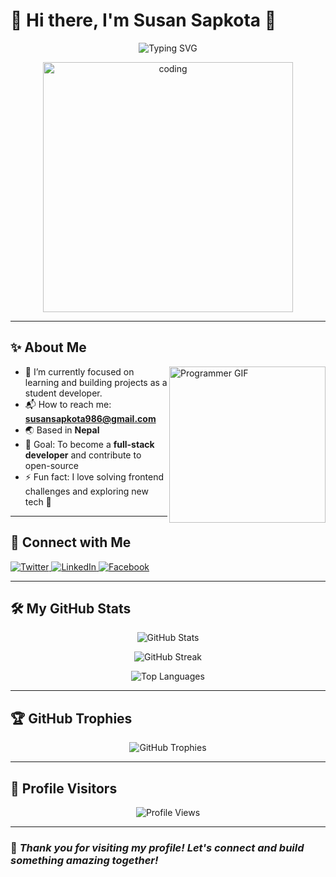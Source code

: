 # 🌸 Hi there, I'm **Susan Sapkota** 👋

<p align="center">
  <img src="https://readme-typing-svg.demolab.com?font=Fira+Code&pause=1000&color=F7971E&width=435&lines=Frontend+Developer;MERN+Stack+Learner;Love+to+Build+Cool+Projects!" alt="Typing SVG" />
</p>

<p align="center">
  <img src="https://github.com/susan-sapkota-98/susan-sapkota-98/blob/main/assets/coding.gif?raw=true" width="400" alt="coding" />
</p>

---

## ✨ About Me
<img align="right" src="https://media.giphy.com/media/qgQUggAC3Pfv687qPC/giphy.gif" width="250" alt="Programmer GIF" />

- 🌱 I’m currently focused on learning and building projects as a student developer.
- 📬 How to reach me: **susansapkota986@gmail.com**
- 🌏 Based in **Nepal**
- 🎯 Goal: To become a **full-stack developer** and contribute to open-source
- ⚡ Fun fact: I love solving frontend challenges and exploring new tech 🚀

---

## 🚀 Connect with Me
<p align="left">
  <a href="https://twitter.com/susansapkota986" target="_blank">
    <img src="https://img.shields.io/badge/Twitter-1DA1F2?style=for-the-badge&logo=twitter&logoColor=white" alt="Twitter"/>
  </a>
  <a href="https://www.linkedin.com/in/susan-sapkota-9373b91b4" target="_blank">
    <img src="https://img.shields.io/badge/LinkedIn-0077B5?style=for-the-badge&logo=linkedin&logoColor=white" alt="LinkedIn"/>
  </a>
  <a href="https://www.facebook.com/" target="_blank">
    <img src="https://img.shields.io/badge/Facebook-1877F2?style=for-the-badge&logo=facebook&logoColor=white" alt="Facebook"/>
  </a>
</p>

---

## 🛠️ My GitHub Stats

<p align="center">
  <img src="https://github-readme-stats.vercel.app/api?username=susan-sapkota-98&show_icons=true&theme=tokyonight" alt="GitHub Stats" />
</p>

<p align="center">
  <img src="https://github-readme-streak-stats.herokuapp.com/?user=susan-sapkota-98&theme=tokyonight" alt="GitHub Streak" />
</p>

<p align="center">
  <img src="https://github-readme-stats.vercel.app/api/top-langs/?username=susan-sapkota-98&layout=compact&theme=tokyonight" alt="Top Languages" />
</p>

---

## 🏆 GitHub Trophies
<p align="center">
  <img src="https://github-profile-trophy.vercel.app/?username=susan-sapkota-98&theme=radical&row=1&margin-w=15&no-bg=true" alt="GitHub Trophies" />
</p>

---

## 👀 Profile Visitors
<p align="center">
  <img src="https://komarev.com/ghpvc/?username=susan-sapkota-98&label=Profile%20Views&color=0e75b6&style=flat" alt="Profile Views" />
</p>

---

### 💖 _Thank you for visiting my profile! Let's connect and build something amazing together!_
